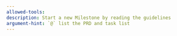 ```yaml
---
allowed-tools: 
description: Start a new Milestone by reading the guidelines
argument-hint: `@` list the PRD and task list
---
```

